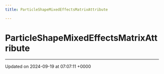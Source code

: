 ```yaml
---
title: ParticleShapeMixedEffectsMatrixAttribute

---
```


# ParticleShapeMixedEffectsMatrixAttribute





-------------------------------

Updated on 2024-09-19 at 07:07:11 +0000